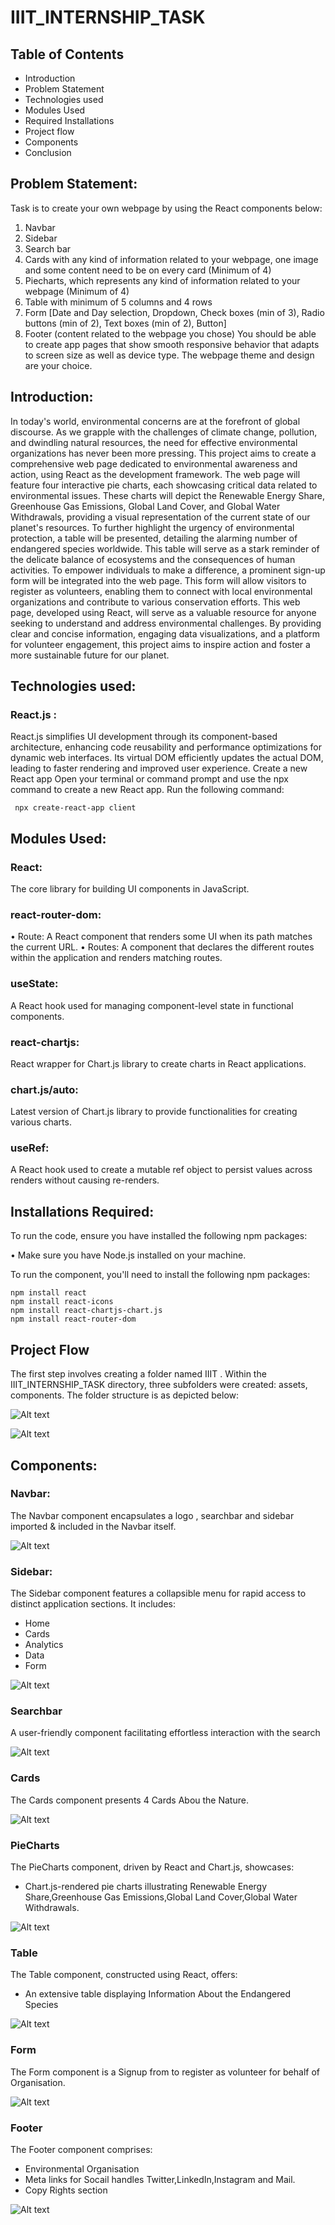 # IIIT_INTERNSHIP_TASK

## Table of Contents
- Introduction
- Problem Statement
- Technologies used
- Modules Used
- Required Installations
- Project flow
- Components
- Conclusion

## Problem Statement:

Task is to create your own webpage by using the React components below:
1.	Navbar
2.	Sidebar
3.	Search bar
4.	Cards with any kind of information related to your webpage, one image and some content need to be on every card (Minimum of 4)
5.	Piecharts, which represents any kind of information related to your webpage (Minimum of 4)
6.	Table with minimum of 5 columns and 4 rows
7.	Form [Date and Day selection, Dropdown, Check boxes (min of 3), Radio buttons (min of 2), Text boxes (min of 2), Button]
8.	Footer (content related to the webpage you chose) You should be able to create app pages that show smooth responsive behavior that adapts to screen size as well as device type. The webpage theme and design are your choice.

## Introduction:

In today's world, environmental concerns are at the forefront of global discourse. As we grapple with the challenges of climate change, pollution, and dwindling natural resources, the need for effective environmental organizations has never been more pressing. This project aims to create a comprehensive web page dedicated to environmental awareness and action, using React as the development framework. The web page will feature four interactive pie charts, each showcasing critical data related to environmental issues. These charts will depict the Renewable Energy Share, Greenhouse Gas Emissions, Global Land Cover, and Global Water Withdrawals, providing a visual representation of the current state of our planet's resources. To further highlight the urgency of environmental protection, a table will be presented, detailing the alarming number of endangered species worldwide. This table will serve as a stark reminder of the delicate balance of ecosystems and the consequences of human activities. To empower individuals to make a difference, a prominent sign-up form will be integrated into the web page. This form will allow visitors to register as volunteers, enabling them to connect with local environmental organizations and contribute to various conservation efforts.
This web page, developed using React, will serve as a valuable resource for anyone seeking to understand and address environmental challenges. By providing clear and concise information, engaging data visualizations, and a platform for volunteer engagement, this project aims to inspire action and foster a more sustainable future for our planet.

## Technologies used:

### React.js :

React.js simplifies UI development through its component-based architecture, enhancing code reusability and performance optimizations for dynamic web interfaces. Its virtual DOM efficiently updates the actual DOM, leading to faster rendering and improved user experience.
Create a new React app
Open your terminal or command prompt and use the npx command to create a new React app. Run the following command:
```
 npx create-react-app client
```

## Modules Used:

### React:

The core library for building UI components in JavaScript.

### react-router-dom:

•	Route: A React component that renders some UI when its path matches the current URL.
•	Routes: A component that declares the different routes within the application and renders matching routes.

### useState:

A React hook used for managing component-level state in functional components.

### react-chartjs:

React wrapper for Chart.js library to create charts in React applications.

### chart.js/auto:

Latest version of Chart.js library to provide functionalities for creating various charts.

### useRef:

A React hook used to create a mutable ref object to persist values across renders without causing re-renders.


## Installations Required:

To run the code, ensure you have installed the following npm packages:

•	Make sure you have Node.js installed on your machine.

To run the component, you'll need to install the following npm packages:
```
npm install react   
npm install react-icons    
npm install react-chartjs-chart.js
npm install react-router-dom   
```

## Project Flow

The first step involves creating a folder named IIIT . Within the IIIT_INTERNSHIP_TASK directory, three subfolders were created: assets, components. The folder structure is as depicted below:

![Alt text](image.png)

![Alt text](image-1.png)

## Components:

### Navbar:

The Navbar component encapsulates a logo , searchbar and sidebar imported & included in the Navbar itself.

![Alt text](image-2.png)

### Sidebar:

The Sidebar component features a collapsible menu for rapid access to distinct application sections. It includes:


- Home
- Cards
- Analytics
- Data
- Form

![Alt text](image-3.png)

### Searchbar

A user-friendly component facilitating effortless interaction with the search

![Alt text](image-4.png)

### Cards

The Cards component presents 4 Cards Abou the Nature.

![Alt text](image-6.png)

### PieCharts

The PieCharts component, driven by React and Chart.js, showcases:
- Chart.js-rendered pie charts illustrating Renewable Energy Share,Greenhouse Gas Emissions,Global Land Cover,Global Water Withdrawals.

![Alt text](image-7.png)

### Table

The Table component, constructed using React, offers:
- An extensive table displaying Information About the Endangered Species

![Alt text](image-8.png)

### Form

The Form component is a Signup from to register as volunteer for behalf of Organisation.

![Alt text](image-9.png)

### Footer

The Footer component comprises:
- Environmental Organisation
- Meta links for Socail handles Twitter,LinkedIn,Instagram and Mail.
- Copy Rights section

![Alt text](image-10.png)

